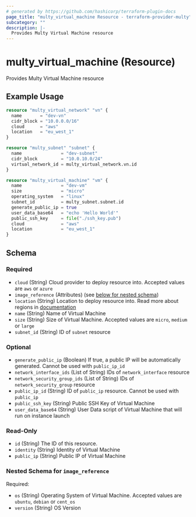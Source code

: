 ```yaml
---
# generated by https://github.com/hashicorp/terraform-plugin-docs
page_title: "multy_virtual_machine Resource - terraform-provider-multy"
subcategory: ""
description: |-
  Provides Multy Virtual Machine resource
---
```


# multy_virtual_machine (Resource)

Provides Multy Virtual Machine resource

## Example Usage

```terraform
resource "multy_virtual_network" "vn" {
  name       = "dev-vn"
  cidr_block = "10.0.0.0/16"
  cloud      = "aws"
  location   = "eu_west_1"
}

resource "multy_subnet" "subnet" {
  name               = "dev-subnet"
  cidr_block         = "10.0.10.0/24"
  virtual_network_id = multy_virtual_network.vn.id
}

resource "multy_virtual_machine" "vm" {
  name               = "dev-vm"
  size               = "micro"
  operating_system   = "linux"
  subnet_id          = multy_subnet.subnet.id
  generate_public_ip = true
  user_data_base64   = "echo 'Hello World'"
  public_ssh_key     = file("./ssh_key.pub")
  cloud              = "aws"
  location           = "eu_west_1"
}
```

<!-- schema generated by tfplugindocs -->
## Schema

### Required

- `cloud` (String) Cloud provider to deploy resource into. Accepted values are `aws` or `azure`
- `image_reference` (Attributes) (see [below for nested schema](#nestedatt--image_reference))
- `location` (String) Location to deploy resource into. Read more about regions in [documentation](https://docs.multy.dev/regions)
- `name` (String) Name of Virtual Machine
- `size` (String) Size of Virtual Machine. Accepted values are `micro`, `medium` or `large`
- `subnet_id` (String) ID of `subnet` resource

### Optional

- `generate_public_ip` (Boolean) If true, a public IP will be automatically generated. Cannot be used with `public_ip_id`
- `network_interface_ids` (List of String) IDs of `network_interface` resource
- `network_security_group_ids` (List of String) IDs of `network_security_group` resource
- `public_ip_id` (String) ID of `public_ip` resource. Cannot be used with `public_ip`
- `public_ssh_key` (String) Public SSH Key of Virtual Machine
- `user_data_base64` (String) User Data script of Virtual Machine that will run on instance launch

### Read-Only

- `id` (String) The ID of this resource.
- `identity` (String) Identity of Virtual Machine
- `public_ip` (String) Public IP of Virtual Machine

<a id="nestedatt--image_reference"></a>
### Nested Schema for `image_reference`

Required:

- `os` (String) Operating System of Virtual Machine. Accepted values are `ubuntu`, `debian` or `cent_os`
- `version` (String) OS Version


